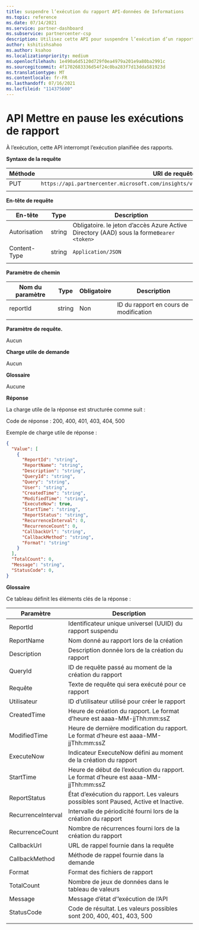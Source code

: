 ```yaml
---
title: suspendre l’exécution du rapport API-données de Informations
ms.topic: reference
ms.date: 07/14/2021
ms.service: partner-dashboard
ms.subservice: partnercenter-csp
description: Utilisez cette API pour suspendre l’exécution d’un rapport dans les Insights de l’espace partenaires.
author: kshitishsahoo
ms.author: ksahoo
ms.localizationpriority: medium
ms.openlocfilehash: 1e490a6d5120d729f0ea4979a201e9a80ba2991c
ms.sourcegitcommit: 4f1702683336d54f24c0ba283f7d13dda581923d
ms.translationtype: MT
ms.contentlocale: fr-FR
ms.lasthandoff: 07/16/2021
ms.locfileid: "114375600"
---
```

# <a name="pause-report-executions-api"></a>API Mettre en pause les exécutions de rapport

À l’exécution, cette API interrompt l’exécution planifiée des rapports.

**Syntaxe de la requête**

|    Méthode    |    URI de requête    |
|    ----    |    ----    |
|    PUT    |    `https://api.partnercenter.microsoft.com/insights/v1/mpn/ScheduledReport/pause/{ReportID}`    |
|        |        |

**En-tête de requête**

|    En-tête    |    Type    |    Description    |
|    ----    |    ----    |    ----    |
|    Autorisation    |    string    |    Obligatoire. le jeton d’accès Azure Active Directory (AAD) sous la forme`Bearer <token>`    |
|    Content-Type    |    string    |    `Application/JSON`    |
|        |        |        |

**Paramètre de chemin**

|    Nom du paramètre    |    Type    |    Obligatoire    |    Description    |
|    ----    |    ----    |    ----    |    ----    |
|    reportId     |    string    |    Non    |    ID du rapport en cours de modification     |
|        |        |        |        |

**Paramètre de requête.**

Aucun

**Charge utile de demande**

Aucun

**Glossaire**

Aucune

**Réponse**

La charge utile de la réponse est structurée comme suit :

Code de réponse : 200, 400, 401, 403, 404, 500

Exemple de charge utile de réponse :

```json
{ 
  "Value": [ 
    { 
      "ReportId": "string", 
      "ReportName": "string", 
      "Description": "string", 
      "QueryId": "string", 
      "Query": "string", 
      "User": "string", 
      "CreatedTime": "string", 
      "ModifiedTime": "string", 
      "ExecuteNow": true, 
      "StartTime": "string", 
      "ReportStatus": "string", 
      "RecurrenceInterval": 0, 
      "RecurrenceCount": 0, 
      "CallbackUrl": "string", 
      "CallbackMethod": "string", 
      "Format": "string" 
    } 
  ], 
  "TotalCount": 0, 
  "Message": "string", 
  "StatusCode": 0, 
} 
```

**Glossaire**

Ce tableau définit les éléments clés de la réponse :

|    Paramètre    |    Description    |
|    ----    |    ----    |
|    ReportId     |    Identificateur unique universel (UUID) du rapport suspendu     |
|    ReportName     |    Nom donné au rapport lors de la création     |
|    Description     |    Description donnée lors de la création du rapport     |
|    QueryId     |    ID de requête passé au moment de la création du rapport     |
|    Requête     |    Texte de requête qui sera exécuté pour ce rapport     |
|    Utilisateur     |    ID d’utilisateur utilisé pour créer le rapport     |
|    CreatedTime     |    Heure de création du rapport. Le format d’heure est aaaa-MM-jjThh:mm:ssZ     |
|    ModifiedTime     |    Heure de dernière modification du rapport. Le format d’heure est aaaa-MM-jjThh:mm:ssZ     |
|    ExecuteNow     |    Indicateur ExecuteNow défini au moment de la création du rapport     |
|    StartTime     |    Heure de début de l’exécution du rapport. Le format d’heure est aaaa-MM-jjThh:mm:ssZ     |
|    ReportStatus     |    État d’exécution du rapport. Les valeurs possibles sont Paused, Active et Inactive.     |
|    RecurrenceInterval     |    Intervalle de périodicité fourni lors de la création du rapport     |
|    RecurrenceCount     |    Nombre de récurrences fourni lors de la création du rapport     |
|    CallbackUrl     |    URL de rappel fournie dans la requête     |
|    CallbackMethod    |    Méthode de rappel fournie dans la demande    |
|    Format     |    Format des fichiers de rapport     |
|    TotalCount     |    Nombre de jeux de données dans le tableau de valeurs     |
|    Message     |    Message d’état d’’exécution de l’API     |
|    StatusCode     |    Code de résultat. Les valeurs possibles sont 200, 400, 401, 403, 500     |
|        |        |
